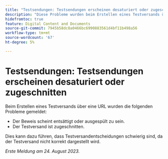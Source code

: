 ```yaml
---
title: "Testsendungen: Testsendungen erscheinen desaturiert oder zugeschnitten"
description: "Diese Probleme wurden beim Erstellen eines Testversands über eine URL gemeldet."
hidefromtoc: true
feature: Digital Content and Documents
source-git-commit: 7945b58dc8a0466bc6990883561d4bf11b498a56
workflow-type: tm+mt
source-wordcount: '67'
ht-degree: 5%

---
```



# Testsendungen: Testsendungen erscheinen desaturiert oder zugeschnitten

Beim Erstellen eines Testversands über eine URL wurden die folgenden Probleme gemeldet:

* Der Beweis scheint entsättigt oder ausgespült zu sein.
* Der Testversand ist zugeschnitten.

Dies kann dazu führen, dass Testversandentscheidungen schwierig sind, da der Testversand nicht korrekt dargestellt wird.

_Erste Meldung am 24. August 2023._
